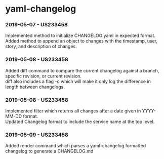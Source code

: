 # yaml-changelog

### 2019-05-07 - US233458
Implemented method to initialize CHANGELOG.yaml in expected format.\
Added method to append an object to changes with the timestamp, user, story, and description of changes.

### 2019-05-08 - US233458
Added diff command to compare the current changelog against a branch, specific revision, or current revision.\
diff also includes a flag -c which will make it only log the difference in length between changelogs.

### 2019-05-08 - US233458
Implemented filter which returns all changes after a date given in YYYY-MM-DD format.\
Updated Changelog format to include the service name at the top level.

### 2019-05-09 - US233458
Added render command which parses a yaml-changelog formatted changelog to generate a CHANGELOG.md

